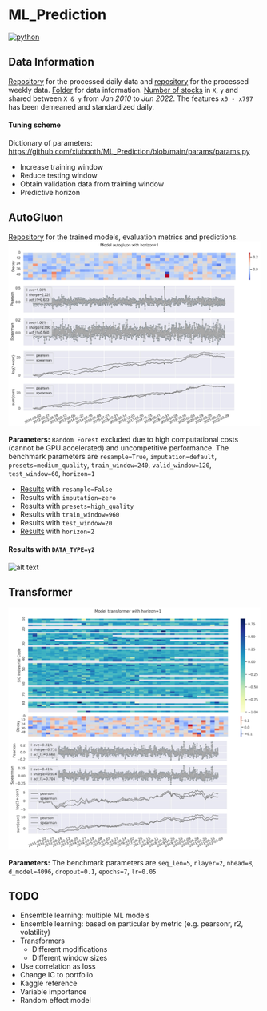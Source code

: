 # ML_Prediction
<p>
    <a href="https://www.python.org/">
    <img src="https://img.shields.io/badge/python-v3-brightgreen.svg" alt="python"></a> &nbsp;
</p>

## Data Information
<a href="https://drive.google.com/drive/folders/1_kVqZ4fuh0trXCv8wdsJBbYmLFj-Spm9?usp=sharing" target="_blank">Repository</a> for the processed daily data and <a href="https://drive.google.com/drive/folders/19Ehs8GjoDrOkIO_Il7I6c3KRZ3R7JV1j?usp=sharing" target="_blank">repository</a> for the processed weekly data. <a href="https://drive.google.com/drive/folders/19ItSnvSwf3g6C0AQVetpFKySiHH9HBpi?usp=sharing">Folder</a> for data information. <a href="__resources__/count.pdf" target="_blank">Number of stocks</a> in `X`, `y` and shared between `X & y` from *Jan 2010* to *Jun 2022*. The features `x0 - x797` has been demeaned and standardized daily.

#### Tuning scheme
Dictionary of parameters: https://github.com/xiubooth/ML_Prediction/blob/main/params/params.py
- Increase training window
- Reduce testing window
- Obtain validation data from training window
- Predictive horizon

## AutoGluon
<a href="https://drive.google.com/drive/folders/1i5NAy-udEmN8g6bnyG1g76HTcsVvPd4J?usp=sharing" target="_blank">Repository</a> for the trained models, evaluation metrics and predictions. 
![alt text](./__resources__/autogluon/baseline.jpg?raw=true "Title")

**Parameters:** `Random Forest` excluded due to high computational costs (cannot be GPU accelerated) and uncompetitive performance. The benchmark parameters are `resample=True`, `imputation=default`, `presets=medium_quality`, `train_window=240`, `valid_window=120`, `test_window=60`, `horizon=1`
- <a href="./__resources__/autogluon/resample=False.pdf" target="_blank">Results</a> with `resample=False`
- Results with `imputation=zero`
- Results with `presets=high_quality`
- Results with `train_window=960`
- Results with `test_window=20`
- <a href="./__resources__/autogluon/horizon=2.pdf" target="_blank">Results</a> with `horizon=2`

#### Results with `DATA_TYPE=y2`
![alt text](./__resources__/autogluon/baseline2.jpg?raw=true "Title")

## Transformer
![alt text](./__resources__/transformer/baseline.jpg?raw=true "Title")

**Parameters:** The benchmark parameters are `seq_len=5`, `nlayer=2`, `nhead=8`, `d_model=4096`, `dropout=0.1`, `epochs=7`, `lr=0.05`

## TODO
- Ensemble learning: multiple ML models
- Ensemble learning: based on particular by metric (e.g. pearsonr, r2, volatility)
- Transformers 
  - Different modifications
  - Different window sizes
- Use correlation as loss
- Change IC to portfolio
- Kaggle reference
- Variable importance
- Random effect model
